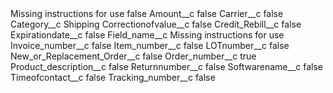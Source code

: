 <?xml version="1.0" encoding="UTF-8"?>
<CustomMetadata xmlns="http://soap.sforce.com/2006/04/metadata" xmlns:xsi="http://www.w3.org/2001/XMLSchema-instance" xmlns:xsd="http://www.w3.org/2001/XMLSchema">
    <label>Missing instructions for use</label>
    <protected>false</protected>
    <values>
        <field>Amount__c</field>
        <value xsi:type="xsd:boolean">false</value>
    </values>
    <values>
        <field>Carrier__c</field>
        <value xsi:type="xsd:boolean">false</value>
    </values>
    <values>
        <field>Category__c</field>
        <value xsi:type="xsd:string">Shipping</value>
    </values>
    <values>
        <field>Correctionofvalue__c</field>
        <value xsi:type="xsd:boolean">false</value>
    </values>
    <values>
        <field>Credit_Rebill__c</field>
        <value xsi:type="xsd:boolean">false</value>
    </values>
    <values>
        <field>Expirationdate__c</field>
        <value xsi:type="xsd:boolean">false</value>
    </values>
    <values>
        <field>Field_name__c</field>
        <value xsi:type="xsd:string">Missing instructions for use</value>
    </values>
    <values>
        <field>Invoice_number__c</field>
        <value xsi:type="xsd:boolean">false</value>
    </values>
    <values>
        <field>Item_number__c</field>
        <value xsi:type="xsd:boolean">false</value>
    </values>
    <values>
        <field>LOTnumber__c</field>
        <value xsi:type="xsd:boolean">false</value>
    </values>
    <values>
        <field>New_or_Replacement_Order__c</field>
        <value xsi:type="xsd:boolean">false</value>
    </values>
    <values>
        <field>Order_number__c</field>
        <value xsi:type="xsd:boolean">true</value>
    </values>
    <values>
        <field>Product_description__c</field>
        <value xsi:type="xsd:boolean">false</value>
    </values>
    <values>
        <field>Returnnumber__c</field>
        <value xsi:type="xsd:boolean">false</value>
    </values>
    <values>
        <field>Softwarename__c</field>
        <value xsi:type="xsd:boolean">false</value>
    </values>
    <values>
        <field>Timeofcontact__c</field>
        <value xsi:type="xsd:boolean">false</value>
    </values>
    <values>
        <field>Tracking_number__c</field>
        <value xsi:type="xsd:boolean">false</value>
    </values>
</CustomMetadata>
